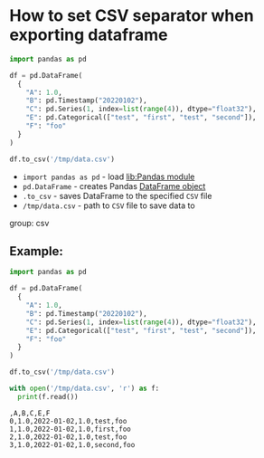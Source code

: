 # How to set CSV separator when exporting dataframe

```python
import pandas as pd

df = pd.DataFrame(
  {
    "A": 1.0,
    "B": pd.Timestamp("20220102"),
    "C": pd.Series(1, index=list(range(4)), dtype="float32"),
    "E": pd.Categorical(["test", "first", "test", "second"]),
    "F": "foo"
  }
)

df.to_csv('/tmp/data.csv')
```

- `import pandas as pd` - load [lib:Pandas module](/python-pandas/how-to-install-pandas)
- `pd.DataFrame` - creates Pandas [DataFrame object](https://pandas.pydata.org/docs/reference/api/pandas.DataFrame.html)
- `.to_csv` - saves DataFrame to the specified `CSV` file
- `/tmp/data.csv` - path to `CSV` file to save data to 

group: csv

## Example: 
```python
import pandas as pd

df = pd.DataFrame(
  {
    "A": 1.0,
    "B": pd.Timestamp("20220102"),
    "C": pd.Series(1, index=list(range(4)), dtype="float32"),
    "E": pd.Categorical(["test", "first", "test", "second"]),
    "F": "foo"
  }
)

df.to_csv('/tmp/data.csv')

with open('/tmp/data.csv', 'r') as f:
  print(f.read())
```
```
,A,B,C,E,F
0,1.0,2022-01-02,1.0,test,foo
1,1.0,2022-01-02,1.0,first,foo
2,1.0,2022-01-02,1.0,test,foo
3,1.0,2022-01-02,1.0,second,foo


```

